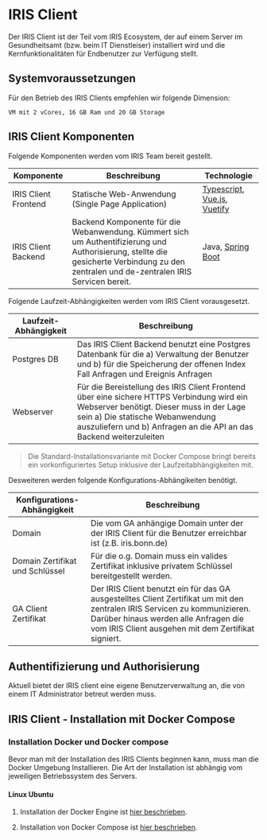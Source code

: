 # IRIS Client

Der IRIS Client ist der Teil vom IRIS Ecosystem, der auf einem Server im Gesundheitsamt (bzw. beim IT Dienstleiser) installiert wird und die Kernfunktionalitäten für Endbenutzer zur Verfügung stellt. 

## Systemvoraussetzungen

Für den Betrieb des IRIS Clients empfehlen wir folgende Dimension:

```
VM mit 2 vCores, 16 GB Ram und 20 GB Storage
```

## IRIS Client Komponenten

Folgende Komponenten werden vom IRIS Team bereit gestellt. 

| Komponente | Beschreibung | Technologie |
|-|-|-|
| IRIS Client Frontend | Statische Web-Anwendung (Single Page Application) | [Typescript](https://www.typescriptlang.org/), [Vue.js](https://vuejs.org/), [Vuetify](https://vuetifyjs.com/en/) |
| IRIS Client Backend | Backend Komponente für die Webanwendung. Kümmert sich um Authentifizierung und Authorisierung, stellte die gesicherte Verbindung zu den zentralen und de-zentralen IRIS Servicen bereit. | Java, [Spring Boot](https://spring.io/projects/spring-boot) |

Folgende Laufzeit-Abhängigkeiten werden vom IRIS Client vorausgesetzt. 

| Laufzeit-Abhängigkeit | Beschreibung  |
|-|-|
| Postgres DB | Das IRIS Client Backend benutzt eine Postgres Datenbank für die a) Verwaltung der Benutzer und b) für die Speicherung der offenen Index Fall Anfragen und Ereignis Anfragen |
| Webserver | Für die Bereistellung des IRIS Client Frontend über eine sichere HTTPS Verbindung wird ein Webserver benötigt. Dieser muss in der Lage sein a) Die statische Webanwendung auszuliefern und b) Anfragen an die API an das Backend weiterzuleiten |

> Die Standard-Installationsvariante mit Docker Compose bringt bereits ein vorkonfiguriertes Setup inklusive der Laufzeitabhängigkeiten mit. 

Desweiteren werden folgende Konfigurations-Abhängikeiten benötigt. 

| Konfigurations-Abhängigkeit | Beschreibung  |
|-|-|
| Domain | Die vom GA anhängige Domain unter der der IRIS Client für die Benutzer erreichbar ist (z.B. iris.bonn.de) |
| Domain Zertifikat und Schlüssel | Für die o.g. Domain muss ein valides Zertifikat inklusive privatem Schlüssel bereitgestellt werden. |
| GA Client Zertifikat | Der IRIS Client benutzt ein für das GA ausgestelltes Client Zertifikat um mit den zentralen IRIS Servicen zu kommunizieren. Darüber hinaus werden alle Anfragen die vom IRIS Client ausgehen mit dem Zertifikat signiert. |


## Authentifizierung und Authorisierung

Aktuell bietet der IRIS client eine eigene Benutzerverwaltung an, die von einem IT Administrator betreut werden muss. 



## IRIS Client - Installation mit Docker Compose



### Installation Docker und Docker compose

Bevor man mit der Installation des IRIS Clients beginnen kann, muss man die Docker Umgebung Installieren. Die Art der Installation ist abhängig vom jeweiligen Betriebssystem des Servers.

#### Linux Ubuntu

1) Installation der Docker Engine ist [hier beschrieben](https://docs.docker.com/engine/install/ubuntu/).

2) Installation von Docker Compose ist [hier beschrieben](https://docs.docker.com/compose/install/#install-compose-on-linux-systems).

